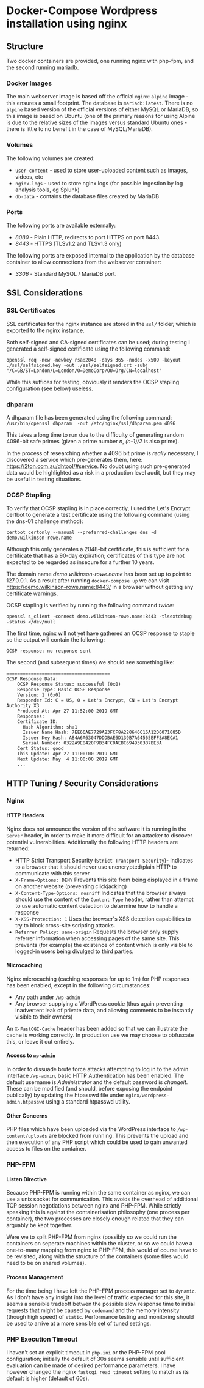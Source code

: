 Docker-Compose Wordpress installation using nginx
=================================================

Structure
---------

Two docker containers are provided, one running nginx with php-fpm, and the second running mariadb.

### Docker Images
The main webserver image is based off the official `nginx:alpine` image - this ensures a small footprint. The database is `mariadb:latest`. There is no `alpine` based version of the official versions of either MySQL or MariaDB, so this image is based on Ubuntu (one of the primary reasons for using Alpine is due to the relative sizes of the images versus standard Ubuntu ones - there is little to no benefit in the case of MySQL/MariaDB). 

### Volumes
The following volumes are created:

- `user-content` - used to store user-uploaded content such as images, videos, etc
- `nginx-logs` - used to store nginx logs (for possible ingestion by log analysis tools, eg Splunk)
- `db-data` - contains the database files created by MariaDB

### Ports
The following ports are available externally:

- *8080* - Plain HTTP, redirects to port HTTPS on port 8443.
- *8443* - HTTPS (TLSv1.2 and TLSv1.3 only) 

The following ports are exposed internal to the application by the database container to allow connections from the webserver container:

- *3306* - Standard MySQL / MariaDB port.

SSL Considerations
------------------
### SSL Certificates

SSL certificates for the nginx instance are stored in the `ssl/` folder, which is exported to the nginx instance.

Both self-signed and CA-signed certificates can be used; during testing I generated a self-signed certificate using the following command:

`openssl req -new -newkey rsa:2048 -days 365 -nodes -x509 -keyout ./ssl/selfsigned.key -out ./ssl/selfsigned.crt -subj "/C=GB/ST=London/L=London/O=DemoCorp/OU=Org/CN=localhost"`

While this suffices for testing, obviously it renders the OCSP stapling configuration (see below) useless. 

### dhparam

A dhparam file has been generated using the following command:
`/usr/bin/openssl dhparam  -out /etc/nginx/ssl/dhparam.pem 4096`

This takes a long time to run due to the difficulty of generating random 4096-bit safe primes (given a prime number _n_, _(n-1)/2_ is also prime).

In the process of researching whether a 4096 bit prime is _really_ necessary, I discovered a service which pre-generates them, here: https://2ton.com.au/dhtool/#service. No doubt using such pre-generated data would be highlighted as a risk in a production level audit, but they may be useful in testing situations.

### OCSP Stapling

To verify that OCSP stapling is in place correctly, I used the Let's Encrypt certbot to generate a test certificate using the following command (using the dns-01 challenge method):

`certbot certonly --manual --preferred-challenges dns -d demo.wilkinson-rowe.name`

Although this only generates a 2048-bit certificate, this is sufficient for a certificate that has a 90-day expiration; certificates of this type are not expected to be regarded as insecure for a further 10 years.

The domain name *demo.wilkinson-rowe.name* has been set up to point to 127.0.0.1. As a result after running `docker-compose up` we can visit https://demo.wilkinson-rowe.name:8443/ in a browser without getting any certificate warnings. 

OCSP stapling is verified by running the following command _twice_:

`openssl s_client -connect demo.wilkinson-rowe.name:8443 -tlsextdebug  -status </dev/null`

The first time, nginx will not yet have gathered an OCSP response to staple so the output will contain the following:
```
OCSP response: no response sent
```

The second (and subsequent times) we should see something like:
```
======================================
OCSP Response Data:
    OCSP Response Status: successful (0x0)
    Response Type: Basic OCSP Response
    Version: 1 (0x0)
    Responder Id: C = US, O = Let's Encrypt, CN = Let's Encrypt Authority X3
    Produced At: Apr 27 11:52:00 2019 GMT
    Responses:
    Certificate ID:
      Hash Algorithm: sha1
      Issuer Name Hash: 7EE66AE7729AB3FCF8A220646C16A12D6071085D
      Issuer Key Hash: A84A6A63047DDDBAE6D139B7A64565EFF3A8ECA1
      Serial Number: 0322A9E8420F9B34FC0AEBC694930387BE3A
    Cert Status: good
    This Update: Apr 27 11:00:00 2019 GMT
    Next Update: May  4 11:00:00 2019 GMT
    ...
```

HTTP Tuning / Security Considerations
-------------------------------------

### Nginx 

#### HTTP Headers
Nginx does not announce the version of the software it is running in the `Server` header, in order to make it more difficult for an attacker to discover potential vulnerabilities. Additionally the following HTTP headers are returned:

- HTTP Strict Transport Security (`Strict-Transport-Security`)- indicates to a browser that it should never use unencrypted/plain HTTP to communicate with this server
- `X-Frame-Options: DENY` Prevents this site from being displayed in a frame on another website (preventing clickjacking)
- `X-Content-Type-Options: nosniff` Indicates that the browser always should use the content of the `Content-Type` header, rather than attempt to use automatic content detection to determine how to handle a response
- `X-XSS-Protection: 1` Uses the browser's XSS detection capabilities to try to block cross-site scripting attacks.
- `Referrer Policy: same-origin` Requests the browser only supply referrer information when accessing pages of the same site. This prevents (for example) the existence of content which is only visible to logged-in users being divulged to third parties.


#### Microcaching
Nginx microcaching (caching responses for up to 1m) for PHP responses has been enabled, except in the following circumstances: 

- Any path under `/wp-admin`
- Any browser supplying a WordPress cookie (thus again preventing inadvertent leak of private data, and allowing comments to be instantly visible to their owners)

An `X-FastCGI-Cache` header has been added so that we can illustrate the cache is working correctly. In production use we may choose to obfuscate this, or leave it out entirely.

#### Access to `wp-admin`
In order to dissuade brute force attacks attempting to log in to the admin interface `/wp-admin`, basic HTTP Authentication has been enabled. The default username is _Administrator_ and the default password is _changeit_. These can be modified (and should, before exposing the endpoint publically) by updating the htpasswd file under `nginx/wordpress-admin.htpasswd` using a standard htpasswd utility.

#### Other Concerns

PHP files which have been uploaded via the WordPress interface to `/wp-content/uploads` are blocked from running. This prevents the upload and then execution of any PHP script which could be used to gain unwanted access to files on the container.

### PHP-FPM

#### Listen Directive
Because PHP-FPM is running within the same container as nginx, we can use a unix socket for communication. This avoids the overhead of additional TCP session negotiations between nginx and PHP-FPM. While strictly speaking this is against the containerisation philosophy (one process per container), the two processes are closely enough related that they can arguably be kept together. 

Were we to split PHP-FPM from nginx (possibly so we could run the containers on seperate machines within the cluster, or so we could have a one-to-many mapping from nginx to PHP-FPM, this would of course have to be revisited, along with the structure of the containers (some files would need to be on shared volumes). 

#### Process Management

For the time being I have left the PHP-FPM process manager set to `dynamic`. As I don't have any insight into the level of traffic expected for this site, it seems a sensible tradeoff betwen the possible slow response time to initial requests that might be caused by `ondemand` and the memory intensity (though high speed) of `static`. Performance testing and monitoring should be used to arrive at a more sensible set of tuned settings.

### PHP Execution Timeout

I haven't set an explicit timeout in `php.ini` or the PHP-FPM pool configuration; initially the default of 30s seems sensible until sufficient evaluation can be made of desired performance parameters. I have however changed the nginx `fastcgi_read_timeout` setting to match as its default is higher (default of 60s). 
